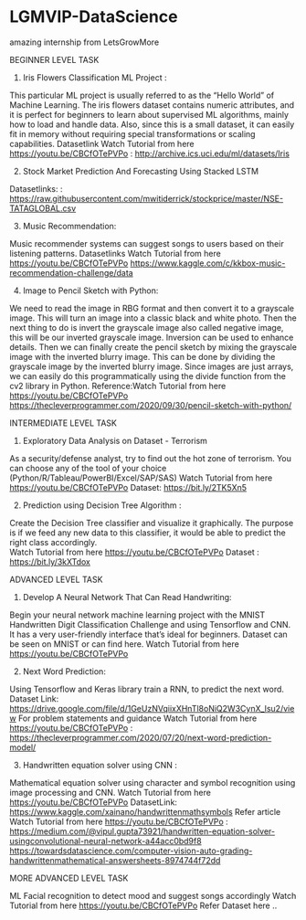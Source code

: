 # LGMVIP-DataScience
amazing internship from LetsGrowMore

BEGINNER LEVEL TASK

1) Iris Flowers Classification ML Project :

This particular ML project is usually referred to as the “Hello World” of Machine Learning. The iris flowers dataset contains numeric attributes, and it is perfect for beginners to learn about supervised ML algorithms, mainly how to load and handle data. Also, since this is a small dataset, it can easily fit in memory without requiring special transformations or scaling capabilities.
Datasetlink Watch Tutorial from here https://youtu.be/CBCfOTePVPo  : http://archive.ics.uci.edu/ml/datasets/Iris 

2) Stock Market Prediction And Forecasting Using Stacked LSTM

Datasetlinks: : https://raw.githubusercontent.com/mwitiderrick/stockprice/master/NSE-TATAGLOBAL.csv

3) Music Recommendation:

Music recommender systems can suggest songs to users based on their listening patterns.
Datasetlinks  Watch Tutorial from here https://youtu.be/CBCfOTePVPo
https://www.kaggle.com/c/kkbox-music-recommendation-challenge/data

4) Image to Pencil Sketch with Python:

We need to read the image in RBG format and then convert it to a grayscale image. This will turn an image into a classic black and white photo. Then the next thing to do is invert the grayscale image also called negative image, this will be our inverted grayscale image. Inversion can be used to enhance details. Then we can finally create the pencil sketch by mixing the grayscale image with the inverted blurry image. This can be done by dividing the grayscale image by the inverted blurry image. Since images are just arrays, we can easily do this programmatically using the divide function from the cv2 library in Python. Reference:Watch Tutorial from here https://youtu.be/CBCfOTePVPo https://thecleverprogrammer.com/2020/09/30/pencil-sketch-with-python/

INTERMEDIATE LEVEL TASK

1) Exploratory Data Analysis on Dataset - Terrorism
   
As a security/defense analyst, try to find out the hot zone of terrorism.
You can choose any of the tool of your choice  (Python/R/Tableau/PowerBI/Excel/SAP/SAS) Watch Tutorial from here https://youtu.be/CBCfOTePVPo
Dataset: https://bit.ly/2TK5Xn5

2) Prediction using Decision Tree  Algorithm :

Create the Decision Tree classifier and visualize it graphically. 
The purpose is if we feed any new data to this classifier, it would be able to  predict the right class accordingly.  
Watch Tutorial from here https://youtu.be/CBCfOTePVPo
Dataset : https://bit.ly/3kXTdox

ADVANCED LEVEL TASK

1) Develop A Neural Network That Can Read Handwriting:

Begin your neural network machine learning project with the MNIST Handwritten Digit Classification Challenge and using Tensorflow and CNN. It has a very user-friendly interface that’s ideal for beginners. Dataset can be seen on MNIST or can find here. 
Watch Tutorial from here https://youtu.be/CBCfOTePVPo

2) Next Word Prediction:

Using Tensorflow and Keras library train a RNN, to predict the next word. Dataset Link: https://drive.google.com/file/d/1GeUzNVqiixXHnTl8oNiQ2W3CynX_lsu2/view
For problem statements and guidance
Watch Tutorial from here https://youtu.be/CBCfOTePVPo : https://thecleverprogrammer.com/2020/07/20/next-word-prediction-model/

3) Handwritten equation solver using CNN :

Mathematical equation solver using character and symbol recognition using image processing and CNN. 
Watch Tutorial from here https://youtu.be/CBCfOTePVPo
DatasetLink: https://www.kaggle.com/xainano/handwrittenmathsymbols 
Refer article
Watch Tutorial from here https://youtu.be/CBCfOTePVPo : https://medium.com/@vipul.gupta73921/handwritten-equation-solver-usingconvolutional-neural-network-a44acc0bd9f8 https://towardsdatascience.com/computer-vision-auto-grading-handwrittenmathematical-answersheets-8974744f72dd 

MORE ADVANCED LEVEL TASK

ML Facial recognition to detect mood and suggest songs accordingly 
Watch Tutorial from here https://youtu.be/CBCfOTePVPo
Refer Dataset here ..











